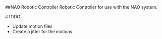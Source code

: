 ##NAO Robotic Controller
Robotic Controller for use with the NAO system.

#TODO
- Update motion files
- Create a jitter for the motions